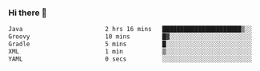 ### Hi there 👋

<!--START_SECTION:waka-->

```txt
Java                       2 hrs 16 mins   ██████████████████████▒░░   88.87 %
Groovy                     10 mins         █▓░░░░░░░░░░░░░░░░░░░░░░░   06.79 %
Gradle                     5 mins          █░░░░░░░░░░░░░░░░░░░░░░░░   03.54 %
XML                        1 min           ▒░░░░░░░░░░░░░░░░░░░░░░░░   00.69 %
YAML                       0 secs          ░░░░░░░░░░░░░░░░░░░░░░░░░   00.08 %
```

<!--END_SECTION:waka-->

<!--
**jerry-shao/jerry-shao** is a ✨ _special_ ✨ repository because its `README.md` (this file) appears on your GitHub profile.

Here are some ideas to get you started:

- 🔭 I’m currently working on ...
- 🌱 I’m currently learning ...
- 👯 I’m looking to collaborate on ...
- 🤔 I’m looking for help with ...
- 💬 Ask me about ...
- 📫 How to reach me: ...
- 😄 Pronouns: ...
- ⚡ Fun fact: ...
-->
